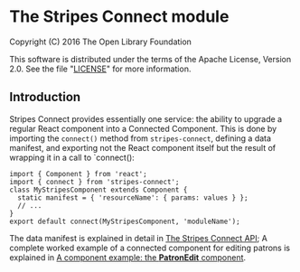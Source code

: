 # The Stripes Connect module

Copyright (C) 2016 The Open Library Foundation

This software is distributed under the terms of the Apache License,
Version 2.0. See the file "[LICENSE](LICENSE)" for more information.

## Introduction

Stripes Connect provides essentially one service: the ability to
upgrade a regular React component into a Connected Component. This is
done by importing the `connect()` method from `stripes-connect`,
defining a data manifest, and exporting not the React component itself
but the result of wrapping it in a call to `connect():

```
import { Component } from 'react';
import { connect } from 'stripes-connect';
class MyStripesComponent extends Component {
  static manifest = { 'resourceName': { params: values } };
  // ...
}
export default connect(MyStripesComponent, 'moduleName');
```

The data manifest is explained in detail in
[The Stripes Connect API](api.md);
A complete worked example of a connected component for editing patrons
is explained in
[A component example: the **PatronEdit** component](https://github.com/folio-org/stripes-core/blob/master/doc/component-example.md).
